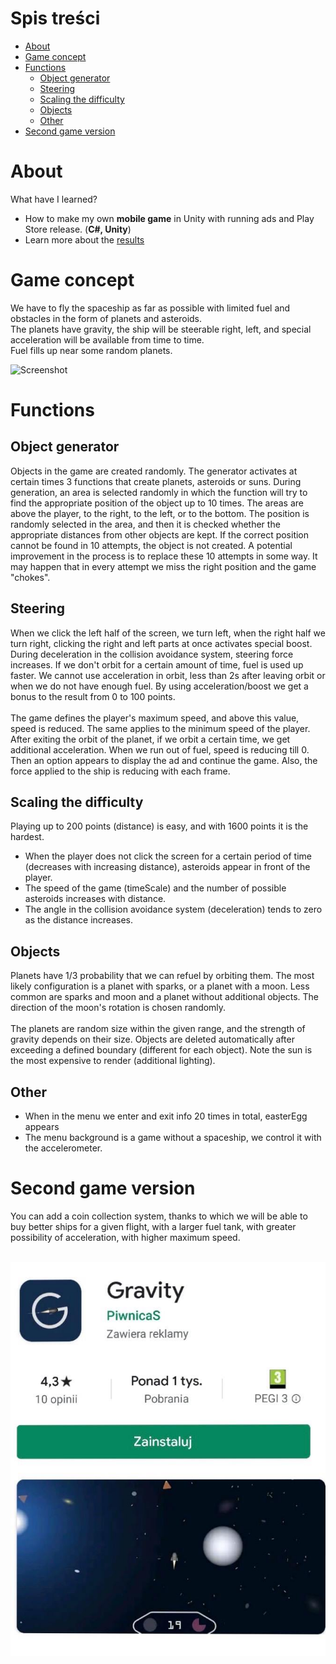 # Spis treści
- [About](#about)
- [Game concept](#game-concept)
- [Functions](#functions)   
   - [Object generator](#object-generator)   
   - [Steering](#steering)   
   - [Scaling the difficulty](#scaling-the-difficulty)   
   - [Objects](#objects)   
   - [Other](#other)
- [Second game version](#second-game-version)

# About
What have I learned?
* How to make my own **mobile game** in Unity with running ads and Play Store release. (**C#, Unity**)
* Learn more about the [results](https://medium.com/@akuba_15181/how-much-money-my-mobile-game-made-2a70a6ea9dd5)

# Game concept
We have to fly the spaceship as far as possible with limited fuel and obstacles in the form of planets and asteroids.<br>
The planets have gravity, the ship will be steerable right, left, and special acceleration will be available from time to time.<br>
Fuel fills up near some random planets.

![Screenshot](screenshot.png)

# Functions
## Object generator
Objects in the game are created randomly. The generator activates at certain times 3 functions that create planets, asteroids or suns. During generation, an area is selected randomly in which the function will try to find the appropriate position of the object up to 10 times. The areas are above the player, to the right, to the left, or to the bottom. The position is randomly selected in the area, and then it is checked whether the appropriate distances from other objects are kept. If the correct position cannot be found in 10 attempts, the object is not created. A potential improvement in the process is to replace these 10 attempts in some way. It may happen that in every attempt we miss the right position and the game "chokes".

## Steering
When we click the left half of the screen, we turn left, when the right half we turn right, clicking the right and left parts at once activates special boost. During deceleration in the collision avoidance system, steering force increases. If we don't orbit for a certain amount of time, fuel is used up faster. We cannot use acceleration in orbit, less than 2s after leaving orbit or when we do not have enough fuel. By using acceleration/boost we get a bonus to the result from 0 to 100 points.<br><br>
The game defines the player's maximum speed, and above this value, speed is reduced. The same applies to the minimum speed of the player. After exiting the orbit of the planet, if we orbit a certain time, we get additional acceleration. When we run out of fuel, speed is reducing till 0. Then an option appears to display the ad and continue the game. Also, the force applied to the ship is reducing with each frame.

## Scaling the difficulty
Playing up to 200 points (distance) is easy, and with 1600 points it is the hardest.
- When the player does not click the screen for a certain period of time (decreases with increasing distance), asteroids appear in front of the player.
- The speed of the game (timeScale) and the number of possible asteroids increases with distance.
- The angle in the collision avoidance system (deceleration) tends to zero as the distance increases.

## Objects
Planets have 1/3 probability that we can refuel by orbiting them. The most likely configuration is a planet with sparks, or a planet with a moon. Less common are sparks and moon and a planet without additional objects. The direction of the moon's rotation is chosen randomly.
<br><br>
The planets are random size within the given range, and the strength of gravity depends on their size. Objects are deleted automatically after exceeding a defined boundary (different for each object). Note the sun is the most expensive to render (additional lighting).

## Other
- When in the menu we enter and exit info 20 times in total, easterEgg appears
- The menu background is a game without a spaceship, we control it with the accelerometer.

# Second game version
You can add a coin collection system, thanks to which we will be able to buy better ships for a given flight, with a larger fuel tank, with greater possibility of acceleration, with higher maximum speed. <br><br>

![PlayStore](store.jpg)